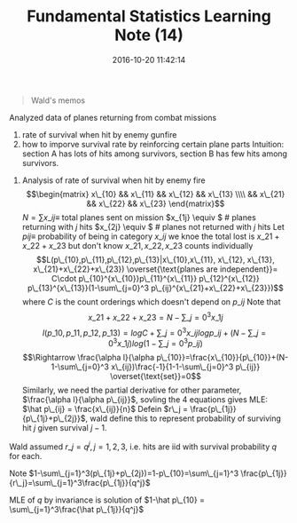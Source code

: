 ﻿---
title: Fundamental Statistics Learning Note (14)
date: 2016-10-20 11:42:14
tags:
 - Probability
categories: Statistics
---
> Wald's memos

Analyzed data of planes returning from combat missions
 1. rate of survival when hit by enemy gunfire
 2. how to imporve survival rate by reinforcing certain plane parts
Intuition: section A has lots of hits among survivors, section B has few hits among survivors.
<!---more--->
1. Analysis of rate of survival when hit by enemy fire
$$\begin{matrix}
x\_{10} && x\_{11} && x\_{12} && x\_{13} \\\\
      && x\_{21} && x\_{22} && x\_{23}
\end{matrix}$$
$N = \sum x\_{ij} \equiv$ total planes sent on mission
$x\_{1j} \equiv $ # planes returning with $j$ hits
$x\_{2j} \equiv $ # planes not returned with $j$ hits
Let $p{ij} \equiv$ probability of being in category $x\_{ij}$
we knoe the total lost is $x\_{21}+x\_{22}+x\_{23}$ but don't know $x\_{21}, x\_{22}, x\_{23}$ counts individually
$$L(p\_{10},p\_{11},p\_{12},p\_{13}|x\_{10},x\_{11}, x\_{12}, x\_{13}, x\_{21}+x\_{22}+x\_{23}) \overset{\text{planes are independent}}= C\cdot p\_{10}^{x\_{10}}p\_{11}^{x\_{11}} p\_{12}^{x\_{12}} p\_{13}^{x\_{13}}(1-\sum\_{j=0}^3 p\_{ij}^{x\_{21}+x\_{22}+x\_{23}})$$
where $C$ is the count orderings which doesn't depend on $p\_{ij}$
Note that $$x\_{21}+x\_{22}+x\_{23} = N - \sum\_{j=0}^3 x\_{1j}$$
$$l(p\_{10},p\_{11},p\_{12},p\_{13}) = logC + \sum\_{j=0}^3 x\_{ij}logp\_{ij}+(N - \sum\_{j=0}^3 x\_{1j})log(1-\sum\_{j=0}^3 p\_{ij})$$
$$\Rightarrow \frac{\alpha l}{\alpha p\_{10}}=\frac{x\_{10}}{p\_{10}}+(N-1-\sum\_{j=0}^3 x\_{ij})\frac{-1}{1-1-\sum\_{j=0}^3 p\_{ij}} \overset{\text{set}}=0$$
Similarly, we need the partial derivative for other parameter, $\frac{\alpha l}{\alpha p\_{ij}}$, sovling the 4 equations gives MLE: $\hat p\_{ij} = \frac{x\_{ij}}{n}$
Defein $r\_j = \frac{p\_{1j}}{p\_{1j}+p\_{2j}}$, wald define this to represent probability of surviving hit $j$ given survival $j-1$.

Wald assumed $r\_j = q^j, j=1,2,3,$ i.e. hits are iid with survival probability $q$ for each.

Note $1-\sum\_{j=1}^3(p\_{1j}+p\_{2j})=1-p\_{10}=\sum\_{j=1}^3 \frac{p\_{1j}}{r\_j}=\sum\_{j=1}^3\frac{p\_{1j}}{q^j}$

MLE of $q$ by invariance is solution of $1-\hat p\_{10} = \sum\_{j=1}^3\frac{\hat p\_{1j}}{q^j}$